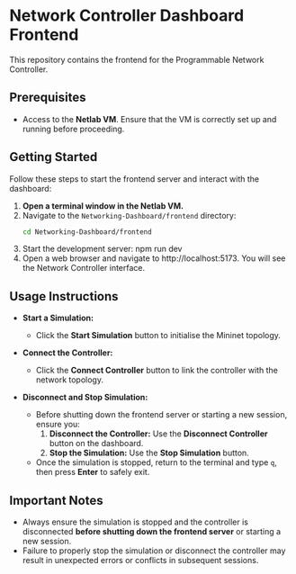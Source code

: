 # Network Controller Dashboard Frontend  

This repository contains the frontend for the Programmable Network Controller.

## Prerequisites  
- Access to the **Netlab VM**. Ensure that the VM is correctly set up and running before proceeding.  

## Getting Started  

Follow these steps to start the frontend server and interact with the dashboard:  

1. **Open a terminal window in the Netlab VM.**  
2. Navigate to the `Networking-Dashboard/frontend` directory:  
   ```bash
   cd Networking-Dashboard/frontend
3. Start the development server:
   npm run dev
4. Open a web browser and navigate to http://localhost:5173. You will see the Network Controller interface.


## Usage Instructions  

- **Start a Simulation:**  
  - Click the **Start Simulation** button to initialise the Mininet topology.  

- **Connect the Controller:**  
  - Click the **Connect Controller** button to link the controller with the network topology.  

- **Disconnect and Stop Simulation:**  
  - Before shutting down the frontend server or starting a new session, ensure you:  
    1. **Disconnect the Controller:** Use the **Disconnect Controller** button on the dashboard.  
    2. **Stop the Simulation:** Use the **Stop Simulation** button.  
  - Once the simulation is stopped, return to the terminal and type `q`, then press **Enter** to safely exit.  

## Important Notes  

- Always ensure the simulation is stopped and the controller is disconnected **before shutting down the frontend server** or starting a new session.  
- Failure to properly stop the simulation or disconnect the controller may result in unexpected errors or conflicts in subsequent sessions.  
